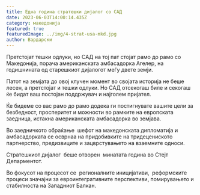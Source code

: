 ```yaml
---
title: Една година стратешки дијалог со САД
date: 2023-06-03T14:00:14.435Z
category: македонија
featured: true
featuredImage: ../img/4-strat-usa-mkd.jpg
author: Вардарски
---
```

<!--StartFragment-->

Претстојат тешки одлуки, но САД на тој пат стојат рамо до рамо со Македонија, порача американската амбасадорка Агелер, на годишнината од старешкиот дијалогот меѓу двете земји.

Патот на земјата до овој клучен момент во својата историја не беше лесен, а претстојат и тешки одлуки. Но САД отсекогаш биле и секогаш ќе бидат ваш постојан поддржувач и најголем пријател.

Ќе бидеме со вас рамо до рамо додека ги постигнувате вашите цели за безбедност, просперитет и можности во рамките на европската заедница, истакна американската амбасадорка во земјава.

Во заедничкото обраќање  шефот на македонската дипломатија и амбасадорката се осврнаа на придобивките на тридецениското партнерство, предизвиците и зацврстувањето на взаемните односи.

Стратешкиот дијалог  беше отворен  минатата година во Стејт Депарментот.

Во фокусот на процесот се  регионалните иницијативи,  реформските процеси значајни за евроинтегративните перспективи, помирувањето и  стабилноста на Западниот Балкан.

<!--EndFragment--